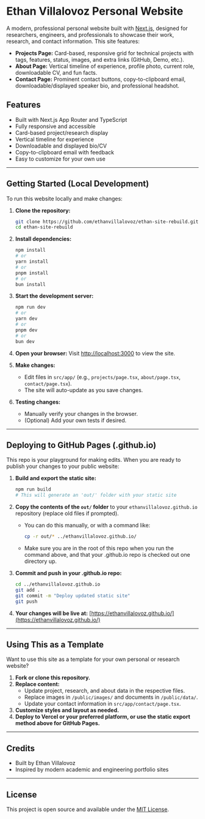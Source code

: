 # Ethan Villalovoz Personal Website

A modern, professional personal website built with [Next.js](https://nextjs.org), designed for researchers, engineers, and professionals to showcase their work, research, and contact information. This site features:

- **Projects Page:** Card-based, responsive grid for technical projects with tags, features, status, images, and extra links (GitHub, Demo, etc.).
- **About Page:** Vertical timeline of experience, profile photo, current role, downloadable CV, and fun facts.
- **Contact Page:** Prominent contact buttons, copy-to-clipboard email, downloadable/displayed speaker bio, and professional headshot.

## Features
- Built with Next.js App Router and TypeScript
- Fully responsive and accessible
- Card-based project/research display
- Vertical timeline for experience
- Downloadable and displayed bio/CV
- Copy-to-clipboard email with feedback
- Easy to customize for your own use

---

## Getting Started (Local Development)

To run this website locally and make changes:

1. **Clone the repository:**
   ```bash
   git clone https://github.com/ethanvillalovoz/ethan-site-rebuild.git
   cd ethan-site-rebuild
   ```

2. **Install dependencies:**
   ```bash
   npm install
   # or
   yarn install
   # or
   pnpm install
   # or
   bun install
   ```

3. **Start the development server:**
   ```bash
   npm run dev
   # or
   yarn dev
   # or
   pnpm dev
   # or
   bun dev
   ```

4. **Open your browser:**
   Visit [http://localhost:3000](http://localhost:3000) to view the site.

5. **Make changes:**
   - Edit files in `src/app/` (e.g., `projects/page.tsx`, `about/page.tsx`, `contact/page.tsx`).
   - The site will auto-update as you save changes.

6. **Testing changes:**
   - Manually verify your changes in the browser.
   - (Optional) Add your own tests if desired.

---

## Deploying to GitHub Pages (.github.io)

This repo is your playground for making edits. When you are ready to publish your changes to your public website:

1. **Build and export the static site:**
   ```bash
   npm run build
   # This will generate an 'out/' folder with your static site
   ```

2. **Copy the contents of the `out/` folder** to your `ethanvillalovoz.github.io` repository (replace old files if prompted).
   - You can do this manually, or with a command like:
     ```bash
     cp -r out/* ../ethanvillalovoz.github.io/
     ```
   - Make sure you are in the root of this repo when you run the command above, and that your .github.io repo is checked out one directory up.

3. **Commit and push in your .github.io repo:**
   ```bash
   cd ../ethanvillalovoz.github.io
   git add .
   git commit -m "Deploy updated static site"
   git push
   ```

4. **Your changes will be live at:**
   [https://ethanvillalovoz.github.io/](https://ethanvillalovoz.github.io/)

---

## Using This as a Template

Want to use this site as a template for your own personal or research website?

1. **Fork or clone this repository.**
2. **Replace content:**
   - Update project, research, and about data in the respective files.
   - Replace images in `/public/images/` and documents in `/public/data/`.
   - Update your contact information in `src/app/contact/page.tsx`.
3. **Customize styles and layout as needed.**
4. **Deploy to Vercel or your preferred platform, or use the static export method above for GitHub Pages.**

---

## Credits
- Built by Ethan Villalovoz
- Inspired by modern academic and engineering portfolio sites

---

## License
This project is open source and available under the [MIT License](LICENSE).
